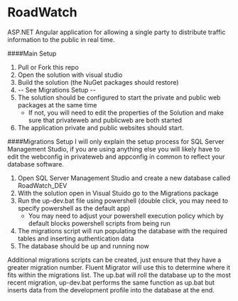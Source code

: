 # RoadWatch
ASP.NET Angular application for allowing a single party to distribute traffic information to the public in real time.

####Main Setup
1. Pull or Fork this repo 
2. Open the solution with visual studio
3. Build the solution (the NuGet packages should restore)
6. -- See Migrations Setup --
7. The solution should be configured to start the private and public web packages at the same time
   - If not, you will need to edit the properties of the Solution and make sure that privateweb and publicweb are both started
8. The application private and public websites should start.

####Migrations Setup
I will only explain the setup process for SQL Server Management Studio, if you are using anything else you will likely have to edit the webconfig in privateweb and appconfig in common to reflect your database software.

1. Open SQL Server Management Studio and create a new database called RoadWatch_DEV
2. With the solution open in Visual Stuido go to the Migrations package
3. Run the up-dev.bat file using powershell (double click, you may need to specify powershell as the default app)
   - You may need to adjust your powershell execution policy which by default blocks powershell scripts from being run
4. The migrations script will run populating the database with the required tables and inserting authentication data
5. The database should be up and running now

Additional migrations scripts can be created, just ensure that they have a greater migration number. Fluent Migrator will use this to determine where it fits within the migrations list. The up.bat will roll the database up to the most recent migration, up-dev.bat performs the same function as up.bat but inserts data from the development profile into the database at the end.
